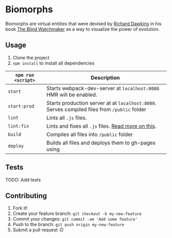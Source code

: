 # Biomorphs

Biomorphs are virtual entities that were devised by [Richard Dawkins](https://richarddawkins.net/) in his book [The Blind Watchmaker](http://www.amazon.com/The-Blind-Watchmaker-Evidence-Evolution/dp/0393315703) as a way to visualize the power of evolution.

## Usage
  
  1. Clone the project
  2. `npm install` to install all dependencies

|`npm run <script>`|Description|
|------------------|-----------|
|`start`|Starts webpack-dev-server at `localhost:8080`. HMR will be enabled.|
|`start:prod`|Starts production server at at `localhost:8080`. Serves compiled files from `/public` folder|
|`lint`|Lints all `.js` files.|
|`lint:fix`|Lints and fixes all `.js` files. [Read more on this](http://eslint.org/docs/user-guide/command-line-interface.html#fix).|
|`build`|Compiles all files into `/public` folder|
|`deploy`|Builds all files and deploys them to gh-pages using|

## Tests
TODO: Add tests

## Contributing

1. Fork it!
2. Create your feature branch: `git checkout -b my-new-feature`
3. Commit your changes: `git commit -am 'Add some feature'`
4. Push to the branch: `git push origin my-new-feature`
5. Submit a pull request :D

